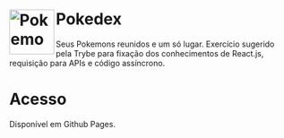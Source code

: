 # Pokedex <img src="https://media.giphy.com/media/eJ3mWeALMqorzzI7Ze/giphy.gif" alt="Pokemon" width="80px" align="left" />
Seus Pokemons reunidos e um só lugar. Exercício sugerido pela Trybe para fixação dos conhecimentos de React.js, requisição para APIs e código assíncrono.

# Acesso

Disponível em Github Pages.
